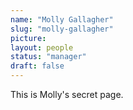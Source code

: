 ```yaml
---
name: "Molly Gallagher"
slug: "molly-gallagher"
picture:
layout: people
status: "manager"
draft: false
---
```


This is Molly's secret page.